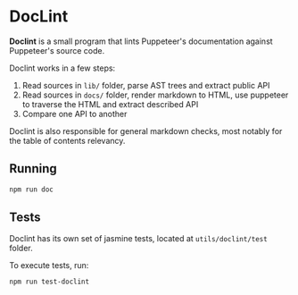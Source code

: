 # DocLint

**Doclint** is a small program that lints Puppeteer's documentation against
Puppeteer's source code.

Doclint works in a few steps:

1. Read sources in `lib/` folder, parse AST trees and extract public API
2. Read sources in `docs/` folder, render markdown to HTML, use puppeteer to traverse the HTML
  and extract described API
3. Compare one API to another

Doclint is also responsible for general markdown checks, most notably for the table of contents
relevancy.

## Running

```bash
npm run doc
```

## Tests

Doclint has its own set of jasmine tests, located at `utils/doclint/test` folder.

To execute tests, run:

```bash
npm run test-doclint
```

